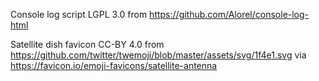 
Console log script LGPL 3.0 from https://github.com/Alorel/console-log-html

Satellite dish favicon CC-BY 4.0 from https://github.com/twitter/twemoji/blob/master/assets/svg/1f4e1.svg via https://favicon.io/emoji-favicons/satellite-antenna

